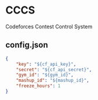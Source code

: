 # CCCS

Codeforces Contest Control System


## config.json

```json
{
    "key": "${cf_api_key}",
    "secret": "${cf_api_secret}",
    "gym_id": "${gym_id}",
    "mashup_id": "${mashup_id}",
    "freeze_hours": 1
}
```
